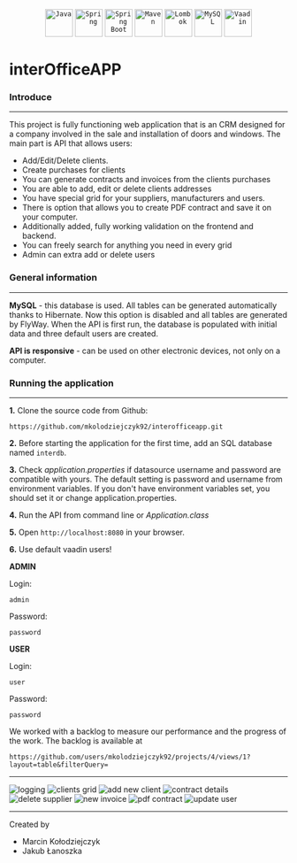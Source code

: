 <div align="center">
<code><img height="50" src="https://user-images.githubusercontent.com/25181517/117201156-9a724800-adec-11eb-9a9d-3cd0f67da4bc.png" alt="Java" title="Java" /></code>
<code><img height="50" src="https://user-images.githubusercontent.com/25181517/117201470-f6d56780-adec-11eb-8f7c-e70e376cfd07.png" alt="Spring" title="Spring" /></code>
<code><img height="50" src="https://user-images.githubusercontent.com/25181517/183891303-41f257f8-6b3d-487c-aa56-c497b880d0fb.png" alt="Spring Boot" title="Spring Boot" /></code>
<code><img height="50" src="https://user-images.githubusercontent.com/25181517/117207242-07d5a700-adf4-11eb-975e-be04e62b984b.png" alt="Maven" title="Maven" /></code>
	<code><img height="50" src="https://user-images.githubusercontent.com/25181517/190229463-87fa862f-ccf0-48da-8023-940d287df610.png" alt="Lombok" title="Lombok" /></code>
	<code><img height="50" src="https://user-images.githubusercontent.com/25181517/183896128-ec99105a-ec1a-4d85-b08b-1aa1620b2046.png" alt="MySQL" title="MySQL" /></code>
 <code><img height="50" src="https://avatars.githubusercontent.com/u/1171922?v=4" alt="Vaadin" title="Vaadin" /></code>
</div>


# interOfficeAPP


### Introduce
***
This project is fully functioning web application that is an CRM designed for a company involved in the sale and installation of doors and windows. The main part is API that allows users:
- Add/Edit/Delete clients. 
- Create purchases for clients
- You can generate contracts and invoices from the clients purchases
- You are able to add, edit or delete clients addresses
- You have special grid for your suppliers, manufacturers and users. 
- There is option that allows you to create PDF contract and save it on your computer.
- Additionally added, fully working validation on the frontend and backend.
- You can freely search for anything you need in every grid
- Admin can extra add or delete users 

### General information
***
**MySQL** - this database is used. All tables can be generated automatically thanks to Hibernate. 
Now this option is disabled and all tables are generated by FlyWay. When the API is first run, 
the database is populated with initial data and three default users are created.

**API is responsive** - can be used on other electronic devices, not only on a computer.


### Running the application
***
**1.** Clone the source code from Github:
````
https://github.com/mkolodziejczyk92/interofficeapp.git
````

**2.** Before starting the application for the first time, add an SQL database named 
`````interdb`````.

**3.** Check *application.properties* if datasource username and password are compatible with yours. 
The default setting is password and username from environment variables. 
If you don't have environment variables set, you should set it or change application.properties.

**4.** Run the API from command line or *Application.class*

**5.** Open ````http://localhost:8080```` in your browser.

**6.** Use default vaadin users!

**ADMIN**

Login: 
````
admin
````
Password:
````
password
````
**USER**

Login: 
````
user
````
Password:
````
password
````




We worked with a backlog to measure our performance and the progress of the work. The backlog is available at
````
https://github.com/users/mkolodziejczyk92/projects/4/views/1?layout=table&filterQuery=
````

***

![logging](https://github.com/mkolodziejczyk92/interofficeapp/blob/main/interOffice%20ss/logowanie.png?raw=true)
![clients grid](https://github.com/mkolodziejczyk92/interofficeapp/blob/main/interOffice%20ss/interOffice%20clients%20grid.png?raw=true)
![add new client](https://github.com/mkolodziejczyk92/interofficeapp/blob/main/interOffice%20ss/add%20new%20cliet.png?raw=true)
![contract details](https://github.com/mkolodziejczyk92/interofficeapp/blob/main/interOffice%20ss/contract%20details.png?raw=true)
![delete supplier](https://github.com/mkolodziejczyk92/interofficeapp/blob/main/interOffice%20ss/delete%20supplier.png?raw=true)
![new invoice](https://github.com/mkolodziejczyk92/interofficeapp/blob/main/interOffice%20ss/new%20invoice%20data%20picker.png?raw=true)
![pdf contract](https://github.com/mkolodziejczyk92/interofficeapp/blob/main/interOffice%20ss/pdf%20contract%20writer.png?raw=true)
![update user](https://github.com/mkolodziejczyk92/interofficeapp/blob/main/interOffice%20ss/update%20user.png?raw=true)


***
Created by 
* Marcin Kołodziejczyk
* Jakub Łanoszka
